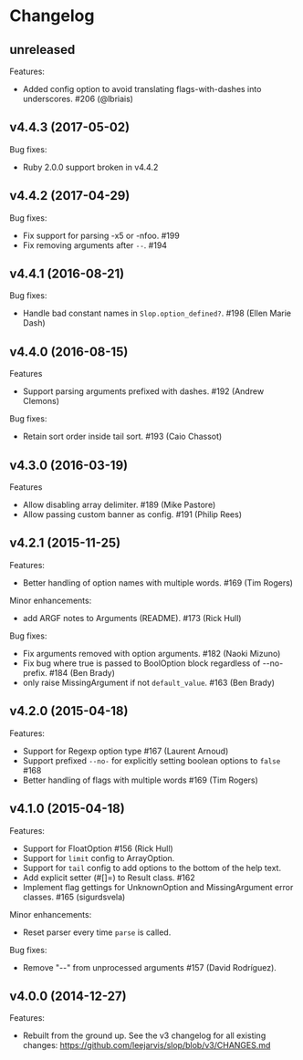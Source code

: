 Changelog
=========

unreleased
----------

Features:
  * Added config option to avoid translating flags-with-dashes into
  underscores. #206 (@lbriais)

v4.4.3 (2017-05-02)
-------------------

Bug fixes:
  * Ruby 2.0.0 support broken in v4.4.2

v4.4.2 (2017-04-29)
-------------------

Bug fixes:
  * Fix support for parsing -x5 or -nfoo. #199
  * Fix removing arguments after `--`. #194

v4.4.1 (2016-08-21)
-------------------

Bug fixes:
  * Handle bad constant names in `Slop.option_defined?`. #198
    (Ellen Marie Dash)

v4.4.0 (2016-08-15)
-------------------

Features
  * Support parsing arguments prefixed with dashes. #192 (Andrew Clemons)

Bug fixes:
  * Retain sort order inside tail sort. #193 (Caio Chassot)

v4.3.0 (2016-03-19)
-------------------

Features
  * Allow disabling array delimiter. #189 (Mike Pastore)
  * Allow passing custom banner as config. #191 (Philip Rees)

v4.2.1 (2015-11-25)
-------------------

Features:
  * Better handling of option names with multiple words. #169 (Tim Rogers)

Minor enhancements:
  * add ARGF notes to Arguments (README). #173 (Rick Hull)

Bug fixes:
  * Fix arguments removed with option arguments. #182 (Naoki Mizuno)
  * Fix bug where true is passed to BoolOption block regardless
    of --no- prefix. #184 (Ben Brady)
  * only raise MissingArgument if not `default_value`. #163 (Ben Brady)

v4.2.0 (2015-04-18)
-------------------

Features:
  * Support for Regexp option type #167 (Laurent Arnoud)
  * Support prefixed `--no-` for explicitly setting boolean options
    to `false` #168
  * Better handling of flags with multiple words #169 (Tim Rogers)

v4.1.0 (2015-04-18)
-------------------

Features:
  * Support for FloatOption #156 (Rick Hull)
  * Support for `limit` config to ArrayOption.
  * Support for `tail` config to add options to the bottom of
    the help text.
  * Add explicit setter (#[]=) to Result class. #162
  * Implement flag gettings for UnknownOption and MissingArgument
    error classes. #165 (sigurdsvela)

Minor enhancements:
  * Reset parser every time `parse` is called.

Bug fixes:
  * Remove "--" from unprocessed arguments #157 (David Rodríguez).

v4.0.0 (2014-12-27)
-------------------

Features:
  * Rebuilt from the ground up. See the v3 changelog for all existing
    changes: https://github.com/leejarvis/slop/blob/v3/CHANGES.md
